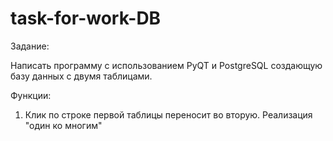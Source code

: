 # task-for-work-DB

Задание:

Написать программу с использованием PyQT и PostgreSQL создающую базу данных с двумя таблицами.

Функции:
1. Клик по строке первой таблицы переносит во вторую. Реализация "один ко многим"
